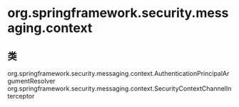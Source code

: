 # org.springframework.security.messaging.context

## 类

org.springframework.security.messaging.context.AuthenticationPrincipalArgumentResolver
org.springframework.security.messaging.context.SecurityContextChannelInterceptor




